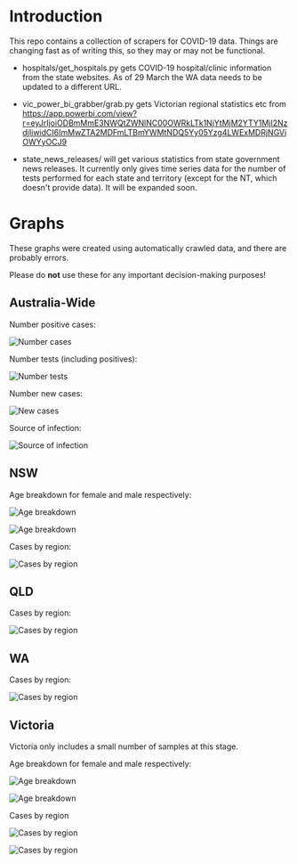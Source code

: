 # Introduction

This repo contains a collection of scrapers for COVID-19 data.
Things are changing fast as of writing this, so they may or 
may not be functional.

* hospitals/get_hospitals.py gets COVID-19 hospital/clinic information 
  from the state websites. As of 29 March the WA data needs to be updated 
  to a different URL.
  
* vic_power_bi_grabber/grab.py gets Victorian regional statistics etc
  from https://app.powerbi.com/view?r=eyJrIjoiODBmMmE3NWQtZWNlNC00OWRkLTk1NjYtMjM2YTY1MjI2NzdjIiwidCI6ImMwZTA2MDFmLTBmYWMtNDQ5Yy05Yzg4LWExMDRjNGViOWYyOCJ9
  
* state_news_releases/ will get various statistics from state government 
  news releases. It currently only gives time series data for the number 
  of tests performed for each state and territory 
  (except for the NT, which doesn't provide data).
  It will be expanded soon. 

# Graphs

These graphs were created using automatically crawled data, and there are probably errors.

Please do **not** use these for any important decision-making purposes!

## Australia-Wide

Number positive cases:

![Number cases](output_graphs/DT_CASES.png)

Number tests (including positives):

![Number tests](output_graphs/DT_CASES_TESTED.png)

Number new cases:

![New cases](output_graphs/DT_NEW_CASES.png)

Source of infection:

![Source of infection](output_graphs/DT_SOURCE_OF_INFECTION.png)

## NSW

Age breakdown for female and male respectively:

![Age breakdown](output_graphs/DT_AGE_FEMALE%20(nsw).png)

![Age breakdown](output_graphs/DT_AGE_MALE%20(nsw).png)

Cases by region:

![Cases by region](output_graphs/DT_CASES_BY_REGION%20(nsw).png)

## QLD

Cases by region:

![Cases by region](output_graphs/DT_CASES_BY_REGION%20(qld).png)

## WA

Cases by region:

![Cases by region](output_graphs/DT_NEW_CASES_BY_REGION%20(wa).png)


## Victoria

Victoria only includes a small number of samples at this stage.

Age breakdown for female and male respectively:

![Age breakdown](output_graphs/DT_AGE_FEMALE%20(vic).png)

![Age breakdown](output_graphs/DT_AGE_MALE%20(vic).png)

Cases by region

![Cases by region](output_graphs/DT_CASES_BY_REGION%20(vic)%20(a-l).png)

![Cases by region](output_graphs/DT_CASES_BY_REGION%20(vic)%20(m-z).png)


